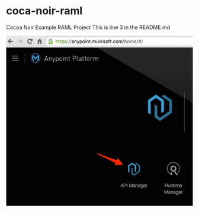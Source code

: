 # coca-noir-raml
Cocoa Noir Example RAML Project
This is line 3 in the README.md

![Test Image Alt Text](/images/testimage.jpg?raw=true "Optional Title")
